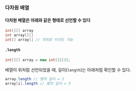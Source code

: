 ### 다차원 배열

#### 다차원 배열은 아래와 같은 형태로 선언할 수 있다
```java
int[][] array
int array[][]
int[] array[] // 의외로 이것도 가능
```

#### `.length`
```java
int[][] array = new int[2][3];
```
배열이 위처럼 선언되었을 때, 길이(`length`)는 아래처럼 확인할 수 있다.
```java
array.length // 행의 길이 = 2
array[i].length // 열의 길이 = 3
```